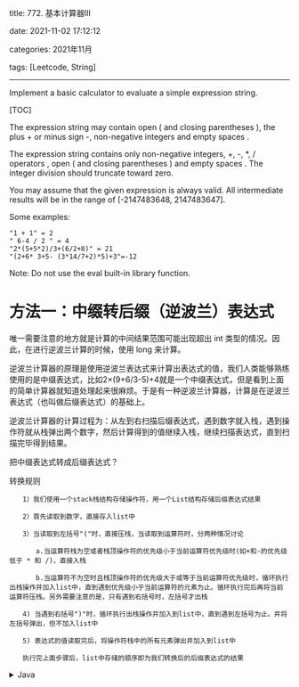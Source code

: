
title: 772. 基本计算器III

date: 2021-11-02 17:12:12

categories: 2021年11月

tags: [Leetcode, String]

---

Implement a basic calculator to evaluate a simple expression string.

<!-- more -->

[TOC]



The expression string may contain open ( and closing parentheses ), the plus + or minus sign -, non-negative integers and empty spaces .

The expression string contains only non-negative integers, +, -, *, / operators , open ( and closing parentheses ) and empty spaces . The integer division should truncate toward zero.

You may assume that the given expression is always valid. All intermediate results will be in the range of [-2147483648, 2147483647].

Some examples:
    
    "1 + 1" = 2
    " 6-4 / 2 " = 4
    "2*(5+5*2)/3+(6/2+8)" = 21
    "(2+6* 3+5- (3*14/7+2)*5)+3"=-12
 

Note: Do not use the eval built-in library function.

# 方法一：中缀转后缀（逆波兰）表达式

唯一需要注意的地方就是计算的中间结果范围可能出现超出 int 类型的情况。因此，在进行逆波兰计算的时候，使用 long 来计算。

逆波兰计算器的原理是使用逆波兰表达式来计算出表达式的值，我们人类能够熟练使用的是中缀表达式，比如2×(9+6/3-5)+4就是一个中缀表达式，但是看到上面的简单计算器就知道处理起来很麻烦。于是有一种逆波兰计算器，计算是在逆波兰表达式（也叫做后缀表达式）的基础上。

逆波兰计算器的计算过程为：从左到右扫描后缀表达式，遇到数字就入栈，遇到操作符就从栈弹出两个数字，然后计算得到的值继续入栈，继续扫描表达式，直到扫描完毕得到结果。

把中缀表达式转成后缀表达式？

转换规则

    　　1）我们使用一个stack栈结构存储操作符，用一个List结构存储后缀表达式结果
    
    　　2）首先读取到数字，直接存入list中
    
    　　3）当读取到左括号"("时，直接压栈，当读取到运算符时，分两种情况讨论
    
    　　　　a.当运算符栈为空或者栈顶操作符的优先级小于当前运算符优先级时(如+和-的优先级低于 * 和 /)，直接入栈
    
    　　　　b.当运算符不为空时且栈顶操作符的优先级大于或等于当前运算符优先级时，循环执行出栈操作并加入list中，直到遇到优先级小于当前运算符的元素为止。循环执行完后再将当前运算符压栈。另外需要注意的是，只有遇到右括号时，左括号才出栈
    
    　　4) 当遇到右括号")"时，循环执行出栈操作并加入到list中，直到遇到左括号为止。并将左括号弹出，但不加入list中
    
    　　5) 表达式的值读取完后，将操作符栈中的所有元素弹出并加入到list中
    
    　　执行完上面步骤后，list中存储的顺序即为我们转换后的后缀表达式的结果



<details>
    <summary>Java</summary>
    
```Java [sol1-Java]

import java.util.ArrayList;
import java.util.List;
import java.util.Stack;

public class Solution {
    public int calculate(String s) {
        String expression = s.replaceAll(" ", ""); //去空格
        List<String> infix = expressionToList(expression); //表达式转中缀
        List<String> suffix = parseToSuffixExpression(infix); //中缀转后缀
        Stack<String> stack = new Stack<>(); // 存储中间结果
        // 逆波兰计算器
        for (int i = 0; i < suffix.size(); i++) {
            if (isOper(suffix.get(i))) {
                String b = stack.pop();
                String a = stack.pop();
                String result = cal(a, suffix.get(i), b);
                stack.push(result);
            } else {
                stack.push(suffix.get(i));
            }
        }
        return Integer.parseInt(stack.pop());
    }

    /**
     * num1 和 num2 进行 oper 计算
     */
    public String cal(String num1, String oper, String num2) {
        Long result = 0L;
        Long a = Long.parseLong(num1);
        Long b = Long.parseLong(num2);
        switch (oper) {
            case "+":
                result = a + b;
                break;
            case "-":
                result = a - b;
                break;
            case "*":
                result = a * b;
                break;
            case "/":
                result = a / b;
                break;
        }
        return String.valueOf(result);
    }

    /**
     * 中缀转后缀
     */
    private  List<String> parseToSuffixExpression(List<String> expressionList) {
        //创建一个栈用于保存操作符
        Stack<String> opStack = new Stack<>();
        //创建一个list用于保存后缀表达式
        List<String> suffixList = new ArrayList<>();
        for(String item : expressionList){
            //得到数或操作符
            if(isOper(item)){
                //是操作符 判断操作符栈是否为空
                if(opStack.isEmpty() || "(".equals(opStack.peek()) || priority(item) > priority(opStack.peek())){
                    //为空或者栈顶元素为左括号或者当前操作符大于栈顶操作符直接压栈
                    opStack.push(item);
                }else {
                    //否则将栈中元素出栈如队，直到遇到大于当前操作符或者遇到左括号时
                    while (!opStack.isEmpty() && !"(".equals(opStack.peek())){
                        if(priority(item) <= priority(opStack.peek())){
                            suffixList.add(opStack.pop());
                        }
                    }
                    //当前操作符压栈
                    opStack.push(item);
                }
            }else if(isNumber(item)){
                //是数字则直接入队
                suffixList.add(item);
            }else if("(".equals(item)){
                //是左括号，压栈
                opStack.push(item);
            }else if(")".equals(item)){
                //是右括号 ，将栈中元素弹出入队，直到遇到左括号，左括号出栈，但不入队
                while (!opStack.isEmpty()){
                    if("(".equals(opStack.peek())){
                        opStack.pop();
                        break;
                    }else {
                        suffixList.add(opStack.pop());
                    }
                }
            }else {
                throw new RuntimeException("有非法字符！");
            }
        }
        //循环完毕，如果操作符栈中元素不为空，将栈中元素出栈入队
        while (!opStack.isEmpty()){
            suffixList.add(opStack.pop());
        }
        return suffixList;
    }

    public boolean isOper(String string) {
        return "+".equals(string) || "-".equals(string) || "*".equals(string)
                || "/".equals(string);
    }

    public boolean isNumber(String num){
        //匹配数字（非负数，整数和小数）和 负数
        return num.matches("\\d+") || (num.charAt(0)=='-' && num.substring(1,num.length()).matches("\\d+"));
    }
    /**
     * 字符串转为中缀 List
     */
    public List<String> expressionToList(String expression) {
        List<String> list = new ArrayList<>();
        int len = expression.length();
        String num = "";
        for (int i = 0; i < len; i++) {
            char c = expression.charAt(i);
            //直接用Character.isDigit判断会忽略负数和小数的情况
            if (isNumber(c+"")) {
                if (i != len - 1 && Character.isDigit(expression.charAt(i + 1))) {
                    num += c;
                } else {
                    num += c;
                    list.add(num);
                    num = "";
                }
            } else {
                //处理负数情况
                if (c == '-' && (i == 0 || !Character.isDigit(expression.charAt(i - 1)))) {
                    num += c;
                } else {
                    list.add(c + "");
                }
            }
        }
        return list;
    }

    /**
     * 返回操作符的优先级，+- 为 0，* / 为 1
     */
    public int priority(String oper) {
        if ("+".equals(oper) || "-".equals(oper)) {
            return 0;
        }else if ("*".equals(oper) || "/".equals(oper)) {
            return 1;
        }
        return -1;
    }
}

```
</details>

